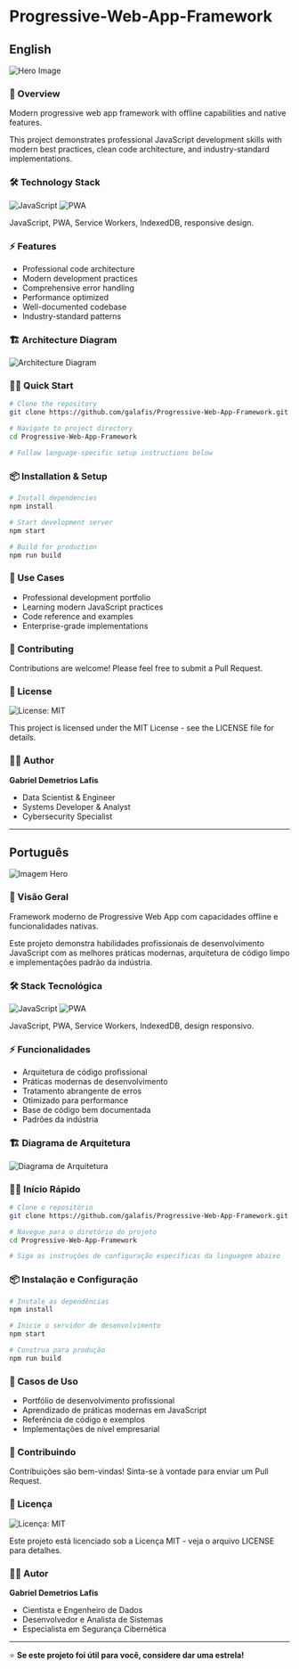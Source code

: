 # Progressive-Web-App-Framework

## English

![Hero Image](assets/hero-image.jpg)

### 🚀 Overview
Modern progressive web app framework with offline capabilities and native features.

This project demonstrates professional JavaScript development skills with modern best practices, clean code architecture, and industry-standard implementations.

### 🛠️ Technology Stack

![JavaScript](https://img.shields.io/badge/JavaScript-F7DF1E?style=for-the-badge&logo=javascript&logoColor=black)
![PWA](https://img.shields.io/badge/PWA-5A0FC8?style=for-the-badge&logo=pwa&logoColor=white)

JavaScript, PWA, Service Workers, IndexedDB, responsive design.

### ⚡ Features
- Professional code architecture
- Modern development practices
- Comprehensive error handling
- Performance optimized
- Well-documented codebase
- Industry-standard patterns

### 🏗️ Architecture Diagram
![Architecture Diagram](assets/architecture_en.png)

### 🏃‍♂️ Quick Start

```bash
# Clone the repository
git clone https://github.com/galafis/Progressive-Web-App-Framework.git

# Navigate to project directory
cd Progressive-Web-App-Framework

# Follow language-specific setup instructions below
```

### 📦 Installation & Setup

```bash
# Install dependencies
npm install

# Start development server
npm start

# Build for production
npm run build
```

### 🎯 Use Cases
- Professional development portfolio
- Learning modern JavaScript practices
- Code reference and examples
- Enterprise-grade implementations

### 🤝 Contributing
Contributions are welcome! Please feel free to submit a Pull Request.

### 📄 License

![License: MIT](https://img.shields.io/badge/License-MIT-yellow.svg)

This project is licensed under the MIT License - see the LICENSE file for details.

### 👨‍💻 Author
**Gabriel Demetrios Lafis**
- Data Scientist & Engineer
- Systems Developer & Analyst
- Cybersecurity Specialist

---

## Português

![Imagem Hero](assets/hero-image.jpg)

### 🚀 Visão Geral
Framework moderno de Progressive Web App com capacidades offline e funcionalidades nativas.

Este projeto demonstra habilidades profissionais de desenvolvimento JavaScript com as melhores práticas modernas, arquitetura de código limpo e implementações padrão da indústria.

### 🛠️ Stack Tecnológica

![JavaScript](https://img.shields.io/badge/JavaScript-F7DF1E?style=for-the-badge&logo=javascript&logoColor=black)
![PWA](https://img.shields.io/badge/PWA-5A0FC8?style=for-the-badge&logo=pwa&logoColor=white)

JavaScript, PWA, Service Workers, IndexedDB, design responsivo.

### ⚡ Funcionalidades
- Arquitetura de código profissional
- Práticas modernas de desenvolvimento
- Tratamento abrangente de erros
- Otimizado para performance
- Base de código bem documentada
- Padrões da indústria

### 🏗️ Diagrama de Arquitetura
![Diagrama de Arquitetura](assets/architecture_pt.png)

### 🏃‍♂️ Início Rápido

```bash
# Clone o repositório
git clone https://github.com/galafis/Progressive-Web-App-Framework.git

# Navegue para o diretório do projeto
cd Progressive-Web-App-Framework

# Siga as instruções de configuração específicas da linguagem abaixo
```

### 📦 Instalação e Configuração

```bash
# Instale as dependências
npm install

# Inicie o servidor de desenvolvimento
npm start

# Construa para produção
npm run build
```

### 🎯 Casos de Uso
- Portfólio de desenvolvimento profissional
- Aprendizado de práticas modernas em JavaScript
- Referência de código e exemplos
- Implementações de nível empresarial

### 🤝 Contribuindo
Contribuições são bem-vindas! Sinta-se à vontade para enviar um Pull Request.

### 📄 Licença

![Licença: MIT](https://img.shields.io/badge/License-MIT-yellow.svg)

Este projeto está licenciado sob a Licença MIT - veja o arquivo LICENSE para detalhes.

### 👨‍💻 Autor
**Gabriel Demetrios Lafis**
- Cientista e Engenheiro de Dados
- Desenvolvedor e Analista de Sistemas
- Especialista em Segurança Cibernética

---

⭐ **Se este projeto foi útil para você, considere dar uma estrela!**

